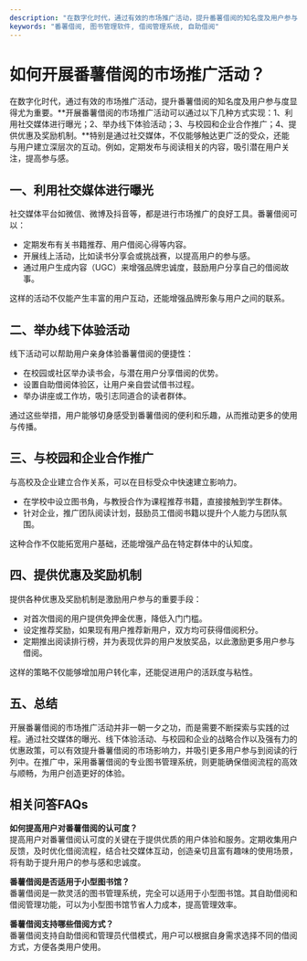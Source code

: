 ```yaml
---
description: "在数字化时代，通过有效的市场推广活动，提升番薯借阅的知名度及用户参与度显得尤为重要。**开展番薯借阅的市场推广活动可以通过以下几种方式实现：1、利用社交媒体进行曝光；2、举办线下体验活动；3、与校园和企业合作推广；4、提供优惠及奖励机制。**特别是通过社交媒体，不仅能够触达更广泛的受众，还能与用户建立深层次的互动。例如，定期发布与阅读相关的内容，吸引潜在用户关注，提高参与感。"
keywords: "番薯借阅, 图书管理软件, 借阅管理系统, 自助借阅"
---
```

# 如何开展番薯借阅的市场推广活动？

在数字化时代，通过有效的市场推广活动，提升番薯借阅的知名度及用户参与度显得尤为重要。**开展番薯借阅的市场推广活动可以通过以下几种方式实现：1、利用社交媒体进行曝光；2、举办线下体验活动；3、与校园和企业合作推广；4、提供优惠及奖励机制。**特别是通过社交媒体，不仅能够触达更广泛的受众，还能与用户建立深层次的互动。例如，定期发布与阅读相关的内容，吸引潜在用户关注，提高参与感。

## 一、利用社交媒体进行曝光

社交媒体平台如微信、微博及抖音等，都是进行市场推广的良好工具。番薯借阅可以：

- 定期发布有关书籍推荐、用户借阅心得等内容。
- 开展线上活动，比如读书分享会或挑战赛，以提高用户的参与感。
- 通过用户生成内容（UGC）来增强品牌忠诚度，鼓励用户分享自己的借阅故事。

这样的活动不仅能产生丰富的用户互动，还能增强品牌形象与用户之间的联系。

## 二、举办线下体验活动

线下活动可以帮助用户亲身体验番薯借阅的便捷性：

- 在校园或社区举办读书会，与潜在用户分享借阅的优势。
- 设置自助借阅体验区，让用户亲自尝试借书过程。
- 举办讲座或工作坊，吸引志同道合的读者群体。

通过这些举措，用户能够切身感受到番薯借阅的便利和乐趣，从而推动更多的使用与传播。

## 三、与校园和企业合作推广

与高校及企业建立合作关系，可以在目标受众中快速建立影响力。

- 在学校中设立图书角，与教授合作为课程推荐书籍，直接接触到学生群体。
- 针对企业，推广团队阅读计划，鼓励员工借阅书籍以提升个人能力与团队氛围。

这种合作不仅能拓宽用户基础，还能增强产品在特定群体中的认知度。

## 四、提供优惠及奖励机制

提供各种优惠及奖励机制是激励用户参与的重要手段：

- 对首次借阅的用户提供免押金优惠，降低入门门槛。
- 设定推荐奖励，如果现有用户推荐新用户，双方均可获得借阅积分。
- 定期推出阅读排行榜，并为表现优异的用户发放奖品，以此激励更多用户参与借阅。

这样的策略不仅能够增加用户转化率，还能促进用户的活跃度与粘性。

## 五、总结

开展番薯借阅的市场推广活动并非一朝一夕之功，而是需要不断探索与实践的过程。通过社交媒体的曝光、线下体验活动、与校园和企业的战略合作以及强有力的优惠政策，可以有效提升番薯借阅的市场影响力，并吸引更多用户参与到阅读的行列中。在推广中，采用番薯借阅的专业图书管理系统，则更能确保借阅流程的高效与顺畅，为用户创造更好的体验。

## 相关问答FAQs

**如何提高用户对番薯借阅的认可度？**  
提高用户对番薯借阅认可度的关键在于提供优质的用户体验和服务。定期收集用户反馈，及时优化借阅流程，结合社交媒体互动，创造亲切且富有趣味的使用场景，将有助于提升用户的参与感和忠诚度。

**番薯借阅是否适用于小型图书馆？**  
番薯借阅是一款灵活的图书管理系统，完全可以适用于小型图书馆。其自助借阅和借阅管理功能，可以为小型图书馆节省人力成本，提高管理效率。

**番薯借阅支持哪些借阅方式？**  
番薯借阅支持自助借阅和管理员代借模式，用户可以根据自身需求选择不同的借阅方式，方便各类用户使用。
